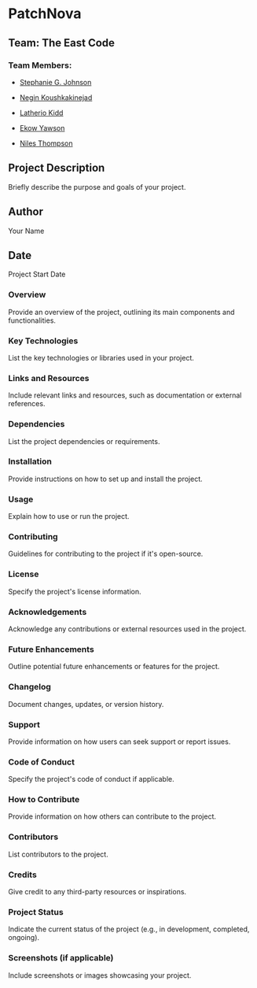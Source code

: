 # PatchNova

## Team: The East Code

### Team Members:

- [Stephanie G. Johnson]()

- [Negin Koushkakinejad](https://github.com/neginkou)

- [Latherio Kidd](https://github.com/LatherioK0818)

- [Ekow Yawson](https://github.com/ekowyawson)

- [Niles Thompson](https://github.com/Niles086)

## Project Description

Briefly describe the purpose and goals of your project.

## Author

Your Name

## Date

Project Start Date

### Overview

Provide an overview of the project, outlining its main components and functionalities.

### Key Technologies

List the key technologies or libraries used in your project.

### Links and Resources

Include relevant links and resources, such as documentation or external references.

### Dependencies

List the project dependencies or requirements.

### Installation

Provide instructions on how to set up and install the project.

### Usage

Explain how to use or run the project.

### Contributing

Guidelines for contributing to the project if it's open-source.

### License

Specify the project's license information.

### Acknowledgements

Acknowledge any contributions or external resources used in the project.

### Future Enhancements

Outline potential future enhancements or features for the project.

### Changelog

Document changes, updates, or version history.

### Support

Provide information on how users can seek support or report issues.

### Code of Conduct

Specify the project's code of conduct if applicable.

### How to Contribute

Provide information on how others can contribute to the project.

### Contributors

List contributors to the project.

### Credits

Give credit to any third-party resources or inspirations.

### Project Status

Indicate the current status of the project (e.g., in development, completed, ongoing).

### Screenshots (if applicable)

Include screenshots or images showcasing your project.

